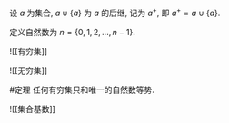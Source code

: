 设 $a$ 为集合, $a\cup \{a\}$ 为 $a$ 的后继, 记为 $a^+$, 即 $a^+=a\cup\{a\}$. 

定义自然数为 $n=\{0,1,2,...,n-1\}$. 

![[有穷集]]

![[无穷集]]

#定理 任何有穷集只和唯一的自然数等势. 

![[集合基数]]